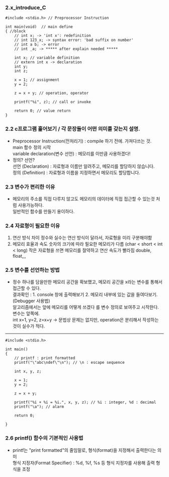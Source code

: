 ### 2.x_introduce_C
```
#include <stdio.h> // Preprocessor Instruction

int main(void)  // main define
{ //block
    // int x; -> 'int x': redefinition
    // int 123_x; -> syntax error: 'bad suffix on number'
    // int a b; -> error
    // int _a; -> ***** after explain needed *****

    int x; // variable definition
    // extern int x -> declaration
    int y;
    int z;
    
    x = 1; // assignment
    y = 2;

    z = x + y; // operation, operator

    printf("%i", z); // call or invoke

    return 0; // value return
}
```
### 2.2 c프로그램 훑어보기 / 각 문장들이 어떤 의미를 갖는지 설명.
- Preprocessor Instruction(전처리기) : compile 하기 전에. 가져다쓰는 것.  
main 함수 정의 시작  
variable declaration(변수 선언) : 메모리를 이만큼 사용하겠다!  
- 정의? 선언?  
선언 (Declaration) : 자료형과 이름만 알려주고, 메모리를 할당하지 않습니다.  
정의 (Definition) : 자료형과 이름을 지정하면서 메모리도 할당합니다.

### 2.3 변수가 편리한 이유
- 메모리의 주소를 직접 다루지 않고도 메모리의 데이터에 직접 접근할 수 있는것 처럼 사용가능하다.  
일반적인 함수를 만들기 용이하다.

### 2.4 자료형이 필요한 이유
1. 연산 방식 차이
정수와 실수는 연산 방식이 달라서, 자료형을 미리 구분해야함
2. 메모리 효율과 속도
숫자의 크기에 따라 필요한 메모리가 다름 (char < short < int < long)
작은 자료형을 쓰면 메모리를 절약하고 연산 속도가 빨라짐
double, float,,,

### 2.5 변수를 선언하는 방법
- 정수 하나를 담을만한 메모리 공간을 확보했고, 메모리 공간을 x라는 변수를 통해서 접근할 수 있다.  
결과확인 : 1. console 창에 출력해보기  2. 메모리 내부에 있는 값을 들여다보기. (Debugger 사용법)  
알고리즘에서는 앞에 메모리를 어떻게 쓰겠다 를 변수 정의로 보여주고 시작한다. 변수는 앞쪽에.  
int x=1, y=2, z=x+y -> 문법상 문제는 없지만, operation은 분리해서 작성하는 것이 실수가 적다.
---
```
#include <stdio.h>

int main()
{
    // printf : print formatted
    printf("\"abc\ndef\"\n"); // \n : escape sequence
    
    int x, y, z;

    x = 1;
    y = 2;

    z = x + y;

    printf("%i + %i = %i.", x, y, z); // %i : integer, %d : decimal
    printf("\a"); // alarm

    return 0;

}

```

### 2.6 printf() 함수의 기본적인 사용법
- printf는 "print formatted"의 줄임말로, 형식(format)을 지정해서 출력한다는 의미  
형식 지정자(Format Specifier) : %d, %f, %s 등 형식 지정자를 사용해 출력 형식을 조정
